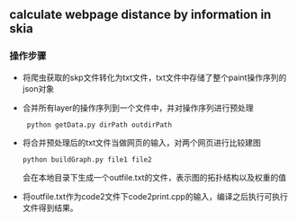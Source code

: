 ## calculate webpage distance by information in skia
### 操作步骤

* 将爬虫获取的skp文件转化为txt文件，txt文件中存储了整个paint操作序列的json对象

* 合并所有layer的操作序列到一个文件中，并对操作序列进行预处理

  ``` python getData.py dirPath outdirPath```

* 将合并预处理后的txt文件当做网页的输入，对两个网页进行比较建图

  ```python buildGraph.py file1 file2```

  会在本地目录下生成一个outfile.txt的文件，表示图的拓扑结构以及权重的值

* 将outfile.txt作为code2文件下code2print.cpp的输入，编译之后执行可执行文件得到结果。